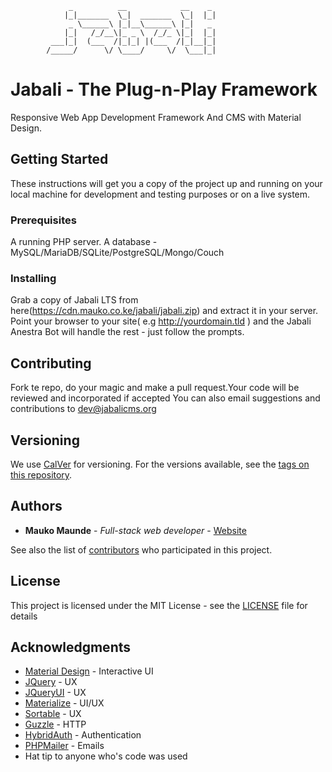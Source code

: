 			     _          __            __    _
			    |_|_______  \_|  _______  \_|  |_|
			     _ \______\ |_|__\______\ |_|   _
			    |_|   /_/__\|_ _ \  /_/_ \|_|  |_|
			 ___|_|  (___  /|_|_| |(___  /|_|__|_|
		    /_____/      \/ \____/     \/  \___|_|
		    

# Jabali - The Plug-n-Play Framework
Responsive Web App Development Framework And CMS with Material Design.

## Getting Started
These instructions will get you a copy of the project up and running on your local machine for development and testing purposes or on a live system.

### Prerequisites
A running PHP server.
A database - MySQL/MariaDB/SQLite/PostgreSQL/Mongo/Couch

### Installing
Grab a copy of Jabali LTS from here(https://cdn.mauko.co.ke/jabali/jabali.zip) and extract it in your server. Point your browser to your site( e.g http://yourdomain.tld ) and the Jabali Anestra Bot will handle the rest - just follow the prompts.

## Contributing
Fork te repo, do your magic and make a pull request.Your code will be reviewed and incorporated if accepted
You can also email suggestions and contributions to dev@jabalicms.org

## Versioning
We use [CalVer](https://calver.org) for versioning. For the versions available, see the [tags on this repository](https://github.com/maukoese/jabali/tags). 

## Authors
* **Mauko Maunde** - *Full-stack web developer* - [Website](https://mauko.co.ke)

See also the list of [contributors](https://github.com/maukoese/jabali/contributors) who participated in this project.

## License
This project is licensed under the MIT License - see the [LICENSE](LICENSE) file for details

## Acknowledgments
* [Material Design](https://material.io/) - Interactive UI
* [JQuery](https://code.google.com/jquery/) - UX
* [JQueryUI](https://code.google.com/jquery/) - UX
* [Materialize](https://materializecss.com/) - UI/UX
* [Sortable](https://code.google.com/jquery/) - UX
* [Guzzle](https://code.google.com/jquery/) - HTTP
* [HybridAuth](https://code.google.com/jquery/) - Authentication
* [PHPMailer](https://code.google.com/jquery/) - Emails
* Hat tip to anyone who's code was used